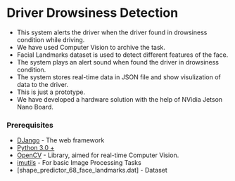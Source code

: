 # Driver Drowsiness Detection

- This system alerts the driver when the driver found in drowsiness condition while driving.
- We have used Computer Vision to archive the task.
- Facial Landmarks dataset is used to detect different features of the face.
- The system plays an alert sound when found the driver in drowsiness condition.
- The system stores real-time data in JSON file and show visulization of data to the driver.
- This is just a prototype.
- We have developed a hardware solution with the help of NVidia Jetson Nano Board.


### Prerequisites

- [DJango](https://docs.djangoproject.com/en/3.0/) - The web framework
- [Python 3.0 +](https://www.python.org/downloads/)
- [OpenCV](https://opencv.org/) - Library, aimed for real-time Computer Vision.
- [imutils](https://pypi.org/project/imutils/) - For basic Image Processing Tasks
- [shape_predictor_68_face_landmarks.dat] - Dataset

